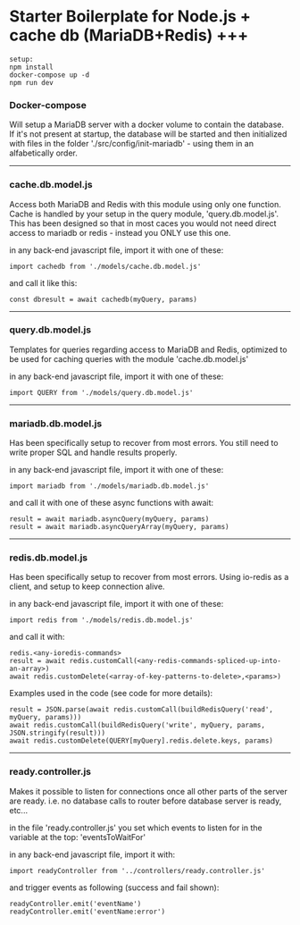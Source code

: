 # Starter Boilerplate for Node.js + cache db (MariaDB+Redis) +++

    setup:
    npm install
    docker-compose up -d
    npm run dev

### Docker-compose

Will setup a MariaDB server with a docker volume to contain the database. If it's not present at startup, the database will be started and then initialized with files in the folder './src/config/init-mariadb' - using them in an alfabetically order.

---

### cache.db.model.js

Access both MariaDB and Redis with this module using only one function. Cache is handled by your setup in the query module, 'query.db.model.js'. This has been designed so that in most caces you would not need direct access to mariadb or redis - instead you ONLY use this one.

in any back-end javascript file, import it with one of these:

    import cachedb from './models/cache.db.model.js'

and call it like this:

    const dbresult = await cachedb(myQuery, params)

---

### query.db.model.js

Templates for queries regarding access to MariaDB and Redis, optimized to be used for caching queries with the module 'cache.db.model.js'

in any back-end javascript file, import it with one of these:

    import QUERY from './models/query.db.model.js'

---

### mariadb.db.model.js

Has been specifically setup to recover from most errors. You still need to write proper SQL and handle results properly.

in any back-end javascript file, import it with one of these:

    import mariadb from './models/mariadb.db.model.js'

and call it with one of these async functions with await:

    result = await mariadb.asyncQuery(myQuery, params)
    result = await mariadb.asyncQueryArray(myQuery, params)

---

### redis.db.model.js

Has been specifically setup to recover from most errors. Using io-redis as a client, and setup to keep connection alive.

in any back-end javascript file, import it with one of these:

    import redis from './models/redis.db.model.js'

and call it with:

    redis.<any-ioredis-commands>
    result = await redis.customCall(<any-redis-commands-spliced-up-into-an-array>)
    await redis.customDelete(<array-of-key-patterns-to-delete>,<params>)

Examples used in the code (see code for more details):

    result = JSON.parse(await redis.customCall(buildRedisQuery('read', myQuery, params)))
    await redis.customCall(buildRedisQuery('write', myQuery, params, JSON.stringify(result)))
    await redis.customDelete(QUERY[myQuery].redis.delete.keys, params)

---

### ready.controller.js

Makes it possible to listen for connections once all other parts of the server are ready. i.e. no database calls to router before database server is ready, etc...

in the file 'ready.controller.js' you set which events to listen for in the variable at the top: 'eventsToWaitFor'

in any back-end javascript file, import it with:

    import readyController from '../controllers/ready.controller.js'

and trigger events as following (success and fail shown):

    readyController.emit('eventName')
    readyController.emit('eventName:error')
